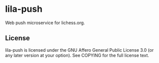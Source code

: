 lila-push
=========

Web push microservice for lichess.org.

License
-------

lila-push is licensed under the GNU Affero General Public License 3.0 (or any
later version at your option). See COPYING for the full license text.

